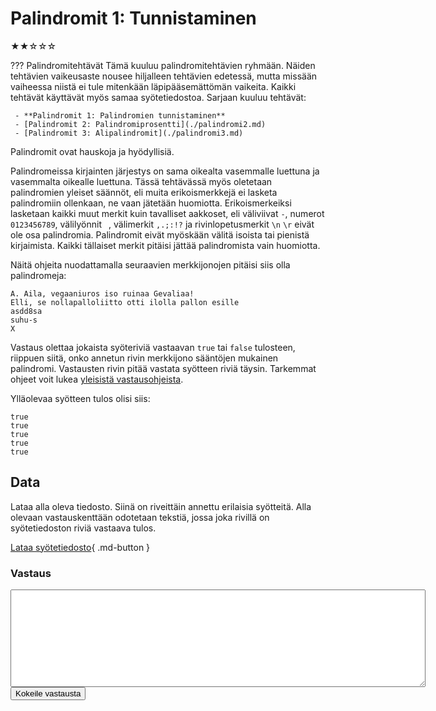 # Palindromit 1: Tunnistaminen
★★☆☆☆

??? Palindromitehtävät
    Tämä kuuluu palindromitehtävien ryhmään. Näiden tehtävien vaikeusaste nousee hiljalleen tehtävien edetessä, mutta missään vaiheessa niistä ei tule mitenkään läpipääsemättömän vaikeita. Kaikki tehtävät käyttävät myös samaa syötetiedostoa. Sarjaan kuuluu tehtävät:

     - **Palindromit 1: Palindromien tunnistaminen**
     - [Palindromit 2: Palindromiprosentti](./palindromi2.md)
     - [Palindromit 3: Alipalindromit](./palindromi3.md)

Palindromit ovat hauskoja ja hyödyllisiä.

Palindromeissa kirjainten järjestys on sama oikealta vasemmalle luettuna ja vasemmalta oikealle luettuna. Tässä tehtävässä myös oletetaan palindromien yleiset säännöt, eli muita erikoismerkkejä ei lasketa palindromiin ollenkaan, ne vaan jätetään huomiotta. Erikoismerkeiksi lasketaan kaikki muut merkit kuin tavalliset aakkoset, eli väliviivat `-`, numerot `0123456789`, välilyönnit ` `, välimerkit `,.;:!?` ja rivinlopetusmerkit `\n` `\r` eivät ole osa palindromia. Palindromit eivät myöskään välitä isoista tai pienistä kirjaimista. Kaikki tällaiset merkit pitäisi jättää palindromista vain huomiotta.

Näitä ohjeita nuodattamalla seuraavien merkkijonojen pitäisi siis olla palindromeja:

```
A. Aila, vegaaniuros iso ruinaa Gevaliaa!
Elli, se nollapalloliitto otti ilolla pallon esille
asdd8sa  
suhu-s
X
```

Vastaus olettaa jokaista syöteriviä vastaavan `true` tai `false` tulosteen, riippuen siitä, onko annetun rivin merkkijono sääntöjen mukainen palindromi. Vastausten rivin pitää vastata syötteen riviä täysin. Tarkemmat ohjeet voit lukea [yleisistä vastausohjeista](../arviointi.md). 

Ylläolevaa syötteen tulos olisi siis:

```
true
true
true
true
true
```



## Data

Lataa alla oleva tiedosto. Siinä on riveittäin annettu erilaisia syötteitä. Alla olevaan vastauskenttään odotetaan tekstiä, jossa joka rivillä on syötetiedoston riviä vastaava tulos.

[Lataa syötetiedosto](../syotteet/palindromi_input.txt){ .md-button }


### Vastaus

<textarea rows="10" cols="80" id="tulos"></textarea>
<div id="vastausalue">
    <button class="md-button md-button--primary" id="submit_button">Kokeile vastausta</button>
    <div style="display: none;" id="vastaustiedosto">../../syotteet/palindromi_output.txt</div>
    <div style="display: none;" id="tehtavatiedosto">../../syotteet/palindromi_input.txt</div>
    <div style="text_color: red" id="virhelista"></div>
</div>
